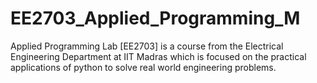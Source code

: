# EE2703_Applied_Programming_M
Applied Programming Lab [EE2703] is a course from the Electrical Engineering Department at IIT Madras which is focused on the practical applications of python to solve real world engineering problems.

